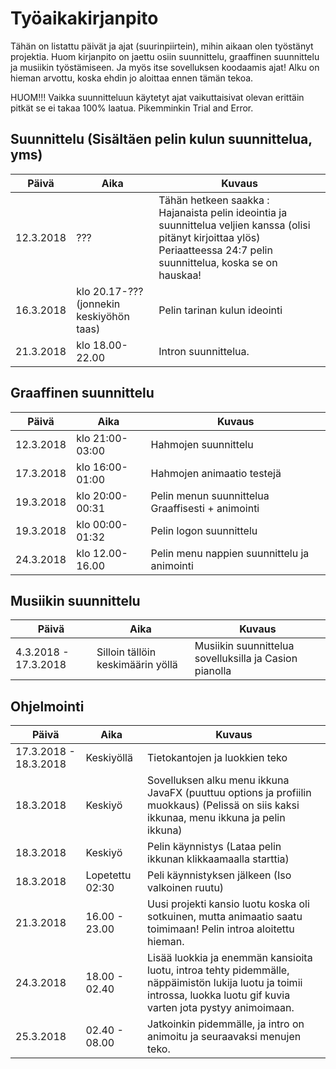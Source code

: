 # Työaikakirjanpito
Tähän on listattu päivät ja ajat (suurinpiirtein), mihin aikaan olen työstänyt projektia.
Huom kirjanpito on jaettu osiin suunnittelu, graaffinen suunnittelu ja musiikin työstämiseen. Ja myös itse sovelluksen koodaamis ajat!
Alku on hieman arvottu, koska ehdin jo aloittaa ennen tämän tekoa.

HUOM!!! Vaikka suunnitteluun käytetyt ajat vaikuttaisivat olevan erittäin pitkät se ei takaa 100% laatua.
Pikemminkin Trial and Error.

## Suunnittelu (Sisältäen pelin kulun suunnittelua, yms)
Päivä|Aika|Kuvaus
-|-|-
12.3.2018|???|Tähän hetkeen saakka : Hajanaista pelin ideointia ja suunnittelua veljien kanssa (olisi pitänyt kirjoittaa ylös) Periaatteessa 24:7 pelin suunnittelua, koska se on hauskaa!
16.3.2018 | klo 20.17-???(jonnekin keskiyöhön taas) | Pelin tarinan kulun ideointi
21.3.2018|klo 18.00-22.00|Intron suunnittelua.


## Graaffinen suunnittelu
Päivä|Aika|Kuvaus
-|-|-
12.3.2018 | klo 21:00-03:00 | Hahmojen suunnittelu
17.3.2018 | klo 16:00-01:00 | Hahmojen animaatio testejä
19.3.2018 | klo 20:00-00:31 | Pelin menun suunnittelua Graaffisesti + animointi
19.3.2018 | klo 00:00-01:32 | Pelin logon suunnittelu
24.3.2018 | klo 12.00-16.00 | Pelin menu nappien suunnittelu ja animointi

## Musiikin suunnittelu
Päivä|Aika|Kuvaus
-|-|-
4.3.2018 - 17.3.2018 | Silloin tällöin keskimäärin yöllä | Musiikin suunnittelua sovelluksilla ja Casion pianolla

## Ohjelmointi
Päivä|Aika|Kuvaus
-|-|-
17.3.2018 - 18.3.2018 | Keskiyöllä | Tietokantojen ja luokkien teko
18.3.2018 | Keskiyö | Sovelluksen alku menu ikkuna JavaFX (puuttuu options ja profiilin muokkaus) (Pelissä on siis kaksi ikkunaa, menu ikkuna ja pelin ikkuna)
18.3.2018 | Keskiyö | Pelin käynnistys (Lataa pelin ikkunan klikkaamaalla starttia)
18.3.2018 | Lopetettu 02:30 | Peli käynnistyksen jälkeen (Iso valkoinen ruutu)
21.3.2018 |16.00 - 23.00|Uusi projekti kansio luotu koska oli sotkuinen, mutta animaatio saatu toimimaan! Pelin introa aloitettu hieman.
24.3.2018 |18.00 - 02.40|Lisää luokkia ja enemmän kansioita luotu, introa tehty pidemmälle, näppäimistön lukija luotu ja toimii introssa, luokka luotu gif kuvia varten jota pystyy animoimaan.
25.3.2018 |02.40 - 08.00 | Jatkoinkin pidemmälle, ja intro on animoitu ja seuraavaksi menujen teko.

